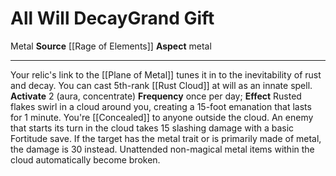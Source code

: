 ﻿---
element: Metal
id: '121'
item_category: Relics
name: All Will Decay
prerequisite: null
rarity: Common
school: null
source: '[[DATABASE/source/Rage of Elements|Rage of Elements]]'
trait:
- '[[DATABASE/trait/Metal|Metal]]'
type: Relic Grand Gift

---
# All Will Decay<span class="item-type">Grand Gift</span>

<span class="item-trait">Metal</span>
**Source** [[Rage of Elements]]
**Aspect** metal

---
Your relic's link to the [[Plane of Metal]] tunes it in to the inevitability of rust and decay. You can cast 5th-rank [[Rust Cloud]] at will as an innate spell.
**Activate** <span class="action-icon">2</span> (aura, concentrate) **Frequency** once per day; **Effect** Rusted flakes swirl in a cloud around you, creating a 15-foot emanation that lasts for 1 minute. You're [[Concealed]] to anyone outside the cloud. An enemy that starts its turn in the cloud takes 15 slashing damage with a basic Fortitude save. If the target has the metal trait or is primarily made of metal, the damage is 30 instead. Unattended non-magical metal items within the cloud automatically become broken.